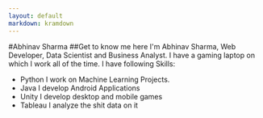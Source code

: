 ```yaml
---
layout: default
markdown: kramdown
---
```

#Abhinav Sharma
##Get to know me here
I'm Abhinav Sharma, Web Developer, Data Scientist and Business Analyst.
I have a gaming laptop on which I work all of the time.
I have following Skills:
- Python
  I work on Machine Learning Projects.
- Java
  I develop Android Applications
- Unity
  I develop desktop and mobile games
- Tableau
  I analyze the shit data on it
